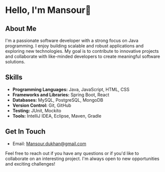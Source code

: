 # Hello, I'm Mansour👋

## About Me
I'm a passionate software developer with a strong focus on Java programming. I enjoy building scalable and robust applications and exploring new technologies. My goal is to contribute to innovative projects and collaborate with like-minded developers to create meaningful software solutions.

## Skills

- **Programming Languages:** Java, JavaScript, HTML, CSS
- **Frameworks and Libraries:** Spring Boot, React
- **Databases:** MySQL, PostgreSQL, MongoDB
- **Version Control:** Git, GitHub
- **Testing:** JUnit, Mockito
- **Tools:** IntelliJ IDEA, Eclipse, Maven, Gradle


## Get In Touch

- Email: Mansour.dukhan@gmail.com


Feel free to reach out if you have any questions or if you'd like to collaborate on an interesting project. I'm always open to new opportunities and exciting challenges!
